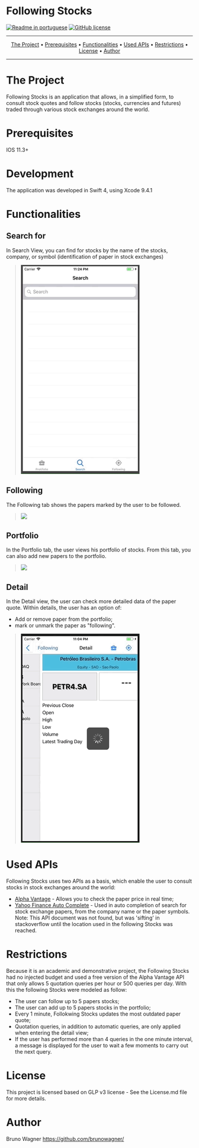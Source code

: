 # Following Stocks

[![Readme in portuguese](https://img.shields.io/badge/Readme%20Language-PT--BR-brightgreen.svg)](README_PT-BR.md)
[![GitHub license](https://img.shields.io/github/license/brunowagner/Following-Stocks.svg)](https://github.com/brunowagner/Following-Stocks/blob/master/LICENSE)

-------
<p align="center">
    <a href="#the-Project">The Project</a> &bull;
    <a href="#prerequisites">Prerequisites</a> &bull;
    <a href="#functionalities">Functionalities</a> &bull;
    <a href="#used-APIs">Used APIs</a> &bull;
    <a href="#restrictions">Restrictions</a> &bull;
    <a href="#license">License</a> &bull;
    <a href="#author">Author</a>
</p>

-------

# The Project
Following Stocks is an application that allows, in a simplified form, to consult stock quotes and follow stocks (stocks, currencies and futures) traded through various stock exchanges around the world.

# Prerequisites
IOS 11.3+

# Development
The application was developed in Swift 4, using Xcode 9.4.1

# Functionalities

## Search for
In Search View, you can find for stocks by the name of the stocks, company, or symbol (identification of paper in stock exchanges)

> ![](SearchView320px.gif)

## Following
The Following tab shows the papers marked by the user to be followed.

> ![](FollowingView320px.gif)

## Portfolio
In the Portfolio tab, the user views his portfolio of stocks. From this tab, you can also add new papers to the portfolio.

> ![](PortfolioView320px.gif)

## Detail
In the Detail view, the user can check more detailed data of the paper quote. Within details, the user has an option of:

- Add or remove paper from the portfolio;
- mark or unmark the paper as "following".

> ![](DetailView320px.gif)

# Used APIs
Following Stocks uses two APIs as a basis, which enable the user to consult stocks in stock exchanges around the world:

 - [Alpha Vantage](https://www.alphavantage.co/) - Allows you to check the paper price in real time;
 - [Yahoo Finance Auto Complete](https://stackoverflow.com/questions/52390536/javascript-jquery-get-request-is-not-getting-data-or-returning-any-error) - Used in auto completion of search for stock exchange papers, from the company name or the paper symbols. Note: This API document was not found, but was 'sifting' in stackoverflow until the location used in the following Stocks was reached.

# Restrictions
Because it is an academic and demonstrative project, the Following Stocks had no injected budget and used a free version of the Alpha Vantage API that only allows  5 quotation queries per hour or 500 queries per day. With this the following Stocks were modeled as follow:

- The user can follow up to 5 papers stocks;
- The user can add up to 5 papers stocks in the portfolio;
- Every 1 minute, Follokwing Stocks updates the most outdated paper quote;
- Quotation queries, in addition to automatic queries, are only applied when entering the detail view;
- If the user has performed more than 4 queries in the one minute interval, a message is displayed for the user to wait a few moments to carry out the next query.

# License
This project is licensed based on GLP v3 license - See the License.md file for more details.

# Author
Bruno Wagner https://github.com/brunowagner/
